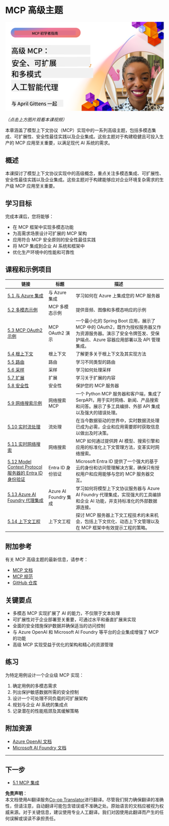 <!--
CO_OP_TRANSLATOR_METADATA:
{
  "original_hash": "d204bc94ea6027d06a703b21b711ca57",
  "translation_date": "2025-07-28T23:21:17+00:00",
  "source_file": "05-AdvancedTopics/README.md",
  "language_code": "zh"
}
-->
# MCP 高级主题

[![高级 MCP：安全、可扩展、多模态 AI 代理](../../../translated_images/06.42259eaf91fccfc6d06ef1c126c9db04bbff9e5f60a87b782a2ec2616163142f.zh.png)](https://youtu.be/4yjmGvJzYdY)

_（点击上方图片观看本课视频）_

本章涵盖了模型上下文协议（MCP）实现中的一系列高级主题，包括多模态集成、可扩展性、安全性最佳实践以及企业集成。这些主题对于构建稳健且可投入生产的 MCP 应用至关重要，以满足现代 AI 系统的需求。

## 概述

本课探讨了模型上下文协议实现中的高级概念，重点关注多模态集成、可扩展性、安全性最佳实践以及企业集成。这些主题对于构建能够应对企业环境复杂需求的生产级 MCP 应用至关重要。

## 学习目标

完成本课后，您将能够：

- 在 MCP 框架中实现多模态功能
- 为高需求场景设计可扩展的 MCP 架构
- 应用符合 MCP 安全原则的安全性最佳实践
- 将 MCP 集成到企业 AI 系统和框架中
- 优化生产环境中的性能和可靠性

## 课程和示例项目

| 链接 | 标题 | 描述 |
|------|-------|-------------|
| [5.1 与 Azure 集成](./mcp-integration/README.md) | 与 Azure 集成 | 学习如何在 Azure 上集成您的 MCP 服务器 |
| [5.2 多模态示例](./mcp-multi-modality/README.md) | MCP 多模态示例 | 提供音频、图像和多模态响应的示例 |
| [5.3 MCP OAuth2 示例](../../../05-AdvancedTopics/mcp-oauth2-demo) | MCP OAuth2 演示 | 一个最小化的 Spring Boot 应用，展示了 MCP 中的 OAuth2，既作为授权服务器又作为资源服务器。演示了安全令牌签发、受保护端点、Azure 容器应用部署以及 API 管理集成。 |
| [5.4 根上下文](./mcp-root-contexts/README.md) | 根上下文 | 了解更多关于根上下文及其实现方法 |
| [5.5 路由](./mcp-routing/README.md) | 路由 | 学习不同类型的路由 |
| [5.6 采样](./mcp-sampling/README.md) | 采样 | 学习如何处理采样 |
| [5.7 扩展](./mcp-scaling/README.md) | 扩展 | 学习关于扩展的内容 |
| [5.8 安全性](./mcp-security/README.md) | 安全性 | 保护您的 MCP 服务器 |
| [5.9 网络搜索示例](./web-search-mcp/README.md) | 网络搜索 MCP | 一个 Python MCP 服务器和客户端，集成了 SerpAPI，用于实时网络、新闻、产品搜索和问答。展示了多工具编排、外部 API 集成以及强大的错误处理。 |
| [5.10 实时流处理](./mcp-realtimestreaming/README.md) | 流处理 | 在当今数据驱动的世界中，实时数据流处理已成为必需，企业和应用需要即时获取信息以做出及时决策。 |
| [5.11 实时网络搜索](./mcp-realtimesearch/README.md) | 网络搜索 | MCP 如何通过提供跨 AI 模型、搜索引擎和应用的标准化上下文管理方法，变革实时网络搜索。 |
| [5.12 Model Context Protocol 服务器的 Entra ID 身份验证](./mcp-security-entra/README.md) | Entra ID 身份验证 | Microsoft Entra ID 提供了一个强大的基于云的身份和访问管理解决方案，确保只有授权用户和应用能够与您的 MCP 服务器交互。 |
| [5.13 Azure AI Foundry 代理集成](./mcp-foundry-agent-integration/README.md) | Azure AI Foundry 集成 | 学习如何将模型上下文协议服务器与 Azure AI Foundry 代理集成，实现强大的工具编排和企业 AI 功能，并支持标准化的外部数据源连接。 |
| [5.14 上下文工程](./mcp-contextengineering/README.md) | 上下文工程 | 探讨 MCP 服务器上下文工程技术的未来机会，包括上下文优化、动态上下文管理以及在 MCP 框架中有效提示工程的策略。 |

## 附加参考

有关 MCP 高级主题的最新信息，请参考：
- [MCP 文档](https://modelcontextprotocol.io/)
- [MCP 规范](https://spec.modelcontextprotocol.io/)
- [GitHub 仓库](https://github.com/modelcontextprotocol)

## 关键要点

- 多模态 MCP 实现扩展了 AI 的能力，不仅限于文本处理
- 可扩展性对于企业部署至关重要，可通过水平和垂直扩展来实现
- 全面的安全措施保护数据并确保适当的访问控制
- 与 Azure OpenAI 和 Microsoft AI Foundry 等平台的企业集成增强了 MCP 的功能
- 高级 MCP 实现受益于优化的架构和精心的资源管理

## 练习

为特定用例设计一个企业级 MCP 实现：

1. 确定用例的多模态需求
2. 列出保护敏感数据所需的安全控制
3. 设计一个可处理不同负载的可扩展架构
4. 规划与企业 AI 系统的集成点
5. 记录潜在的性能瓶颈及其缓解策略

## 附加资源

- [Azure OpenAI 文档](https://learn.microsoft.com/en-us/azure/ai-services/openai/)
- [Microsoft AI Foundry 文档](https://learn.microsoft.com/en-us/ai-services/)

---

## 下一步

- [5.1 MCP 集成](./mcp-integration/README.md)

**免责声明**：  
本文档使用AI翻译服务[Co-op Translator](https://github.com/Azure/co-op-translator)进行翻译。尽管我们努力确保翻译的准确性，但请注意，自动翻译可能包含错误或不准确之处。原始语言的文档应被视为权威来源。对于关键信息，建议使用专业人工翻译。我们对因使用此翻译而产生的任何误解或误读不承担责任。